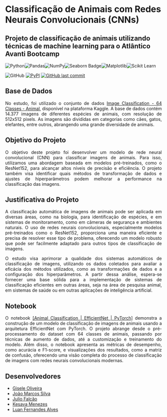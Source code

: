 # Classificação de Animais com Redes Neurais Convolucionais (CNNs)

## Projeto de classificação de animais utilizando técnicas de machine learning para o Atlântico Avanti Bootcamp 

![Python](https://img.shields.io/badge/python-3670A0?style=for-the-badge&logo=python&logoColor=ffdd54)![Pandas](https://img.shields.io/badge/pandas-%23150458.svg?style=for-the-badge&logo=pandas&logoColor=white)![NumPy](https://img.shields.io/badge/numpy-%23013243.svg?style=for-the-badge&logo=numpy&logoColor=white)![Seaborn Badge](https://img.shields.io/badge/seaborn-%2300A2C1.svg?style=for-the-badge&logo=seaborn&color=444876&logoColor=white)![Matplotlib](https://img.shields.io/badge/Matplotlib-%23ffffff.svg?style=for-the-badge&logo=Matplotlib&logoColor=black)![Scikit Learn](https://img.shields.io/badge/scikit_learn-F7931E?style=for-the-badge&logo=scikit-learn&logoColor=white)

![GitHub](https://img.shields.io/github/license/atlantico-academy/equipe1-2024.2.svg) [![PyPI](https://img.shields.io/pypi/v/atlantico-academy-equipe2-2024.1.svg)](http://pypi.org/project/atlantico-academy-equipe2-2024.1/) [![GitHub last commit](https://img.shields.io/github/last-commit/atlantico-academy/equipe1-2024.2.svg)](https://github.com/atlantico-academy/equipe1-2024.2/commit/developer)


## Base de Dados
<p align="justify">No estudo, foi utilizado o conjunto de dados <a href="https://www.kaggle.com/datasets/anthonytherrien/image-classification-64-classes-animal">Image Classification - 64 Classes - Animal</a>, disponível na plataforma Kaggle. A base de dados contém 14.377 imagens de diferentes espécies de animais, com resolução de 512x512 pixels. As imagens são divididas em categorias como cães, gatos, elefantes, entre outros, abrangendo uma grande diversidade de animais.</p>

## Objetivo do Projeto
<p align="justify">O objetivo deste projeto foi desenvolver um modelo de rede neural convolucional (CNN) para classificar imagens de animais. Para isso, utilizamos uma abordagem baseada em modelos pré-treinados, como o ResNet152, para alcançar altos níveis de precisão e eficiência. O projeto também visa identificar quais métodos de transformação de dados e ajustes de hiperparâmetros podem melhorar a performance na classificação das imagens.</p> 

## Justificativa do Projeto
<p align="justify">A classificação automática de imagens de animais pode ser aplicada em diversas áreas, como na biologia, para identificação de espécies, e em sistemas de monitoramento, como em câmeras de segurança e ambientes naturais. O uso de redes neurais convolucionais, especialmente modelos pré-treinados como o ResNet152, proporciona uma maneira eficiente e precisa de resolver esse tipo de problema, oferecendo um modelo robusto que pode ser facilmente adaptado para outros tipos de classificação de imagens.</p>

<p align="justify">O estudo visa aprimorar a qualidade dos sistemas automáticos de classificação de imagens, utilizando os dados coletados para avaliar a eficácia dos métodos utilizados, como as transformações de dados e a configuração dos hiperparâmetros. A partir dessa análise, espera-se fornecer uma base sólida para a implementação de sistemas de classificação eficientes em outras áreas, seja na área de pesquisa animal, em sistemas de saúde ou em outras aplicações de inteligência artificial.</p>

## Notebook

<p align="justify">O notebook <a href="https://www.kaggle.com/code/joaomarcosrs/animal-classification-efficientnet-pytorch">[Animal Classification | EfficientNet | PyTorch]</a> demonstra a construção de um modelo de classificação de imagens de animais usando a arquitetura EfficientNet com PyTorch. O projeto abrange desde o pré-processamento do dataset com 64 classes de animais, passando por técnicas de aumento de dados, até a customização e treinamento do modelo. Além disso, o notebook apresenta as métricas de desempenho, como acurácia e F1-score, e visualizações dos resultados, como a matriz de confusão, oferecendo uma visão completa do processo de classificação de imagens com redes neurais convolucionais modernas.</p>

## Desenvolvedores
 - [Gisele Oliveira](https://github.com/giseleoliver9)
 - [João Marcos Silva](https://github.com/joaomarcosrs)
 - [Julio Falcão]()
 - [Kesava Menezes](https://github.com/KesavaS2)
 - [Luan Fernandes Alves](https://github.com/LuanF11/LuanF11)

